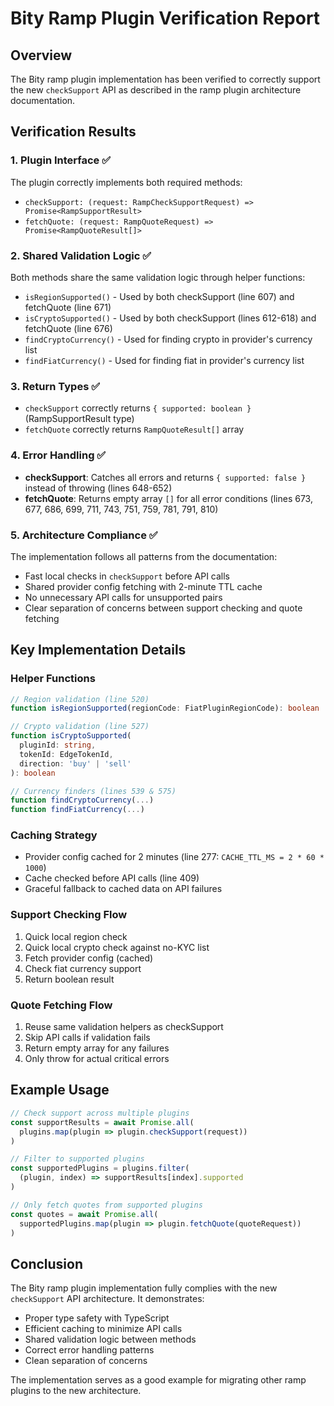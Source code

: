 # Bity Ramp Plugin Verification Report

## Overview
The Bity ramp plugin implementation has been verified to correctly support the new `checkSupport` API as described in the ramp plugin architecture documentation.

## Verification Results

### 1. Plugin Interface ✅
The plugin correctly implements both required methods:
- `checkSupport: (request: RampCheckSupportRequest) => Promise<RampSupportResult>`
- `fetchQuote: (request: RampQuoteRequest) => Promise<RampQuoteResult[]>`

### 2. Shared Validation Logic ✅
Both methods share the same validation logic through helper functions:
- `isRegionSupported()` - Used by both checkSupport (line 607) and fetchQuote (line 671)
- `isCryptoSupported()` - Used by both checkSupport (lines 612-618) and fetchQuote (line 676)
- `findCryptoCurrency()` - Used for finding crypto in provider's currency list
- `findFiatCurrency()` - Used for finding fiat in provider's currency list

### 3. Return Types ✅
- `checkSupport` correctly returns `{ supported: boolean }` (RampSupportResult type)
- `fetchQuote` correctly returns `RampQuoteResult[]` array

### 4. Error Handling ✅
- **checkSupport**: Catches all errors and returns `{ supported: false }` instead of throwing (lines 648-652)
- **fetchQuote**: Returns empty array `[]` for all error conditions (lines 673, 677, 686, 699, 711, 743, 751, 759, 781, 791, 810)

### 5. Architecture Compliance ✅
The implementation follows all patterns from the documentation:
- Fast local checks in `checkSupport` before API calls
- Shared provider config fetching with 2-minute TTL cache
- No unnecessary API calls for unsupported pairs
- Clear separation of concerns between support checking and quote fetching

## Key Implementation Details

### Helper Functions
```typescript
// Region validation (line 520)
function isRegionSupported(regionCode: FiatPluginRegionCode): boolean

// Crypto validation (line 527)
function isCryptoSupported(
  pluginId: string,
  tokenId: EdgeTokenId,
  direction: 'buy' | 'sell'
): boolean

// Currency finders (lines 539 & 575)
function findCryptoCurrency(...)
function findFiatCurrency(...)
```

### Caching Strategy
- Provider config cached for 2 minutes (line 277: `CACHE_TTL_MS = 2 * 60 * 1000`)
- Cache checked before API calls (line 409)
- Graceful fallback to cached data on API failures

### Support Checking Flow
1. Quick local region check
2. Quick local crypto check against no-KYC list
3. Fetch provider config (cached)
4. Check fiat currency support
5. Return boolean result

### Quote Fetching Flow
1. Reuse same validation helpers as checkSupport
2. Skip API calls if validation fails
3. Return empty array for any failures
4. Only throw for actual critical errors

## Example Usage

```typescript
// Check support across multiple plugins
const supportResults = await Promise.all(
  plugins.map(plugin => plugin.checkSupport(request))
)

// Filter to supported plugins
const supportedPlugins = plugins.filter(
  (plugin, index) => supportResults[index].supported
)

// Only fetch quotes from supported plugins
const quotes = await Promise.all(
  supportedPlugins.map(plugin => plugin.fetchQuote(quoteRequest))
)
```

## Conclusion

The Bity ramp plugin implementation fully complies with the new `checkSupport` API architecture. It demonstrates:
- Proper type safety with TypeScript
- Efficient caching to minimize API calls
- Shared validation logic between methods
- Correct error handling patterns
- Clean separation of concerns

The implementation serves as a good example for migrating other ramp plugins to the new architecture.
